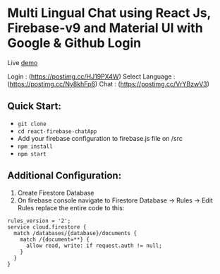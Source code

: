 Multi Lingual Chat using React Js, Firebase-v9 and Material UI with Google & Github Login
=====================================

Live [demo](https://euphonious-rabanadas-f7e242.netlify.app/)

Login : (https://postimg.cc/HJ19PX4W)
Select Language : (https://postimg.cc/Ny8khFp6)
Chat : (https://postimg.cc/VrYBzwV3)

Quick Start:
------------

- ``` git clone ```
- ``` cd react-firebase-chatApp ```
- Add your firebase configuration to firebase.js file on /src
- ``` npm install ```
- ``` npm start ```


Additional Configuration:
-------------------------

1. Create Firestore Database
2. On firebase console navigate to Firestore Database -> Rules -> Edit Rules 
   replace the entire code to this:




```
rules_version = '2';
service cloud.firestore {
  match /databases/{database}/documents {
    match /{document=**} {
      allow read, write: if request.auth != null;
    }
  }
}
```
